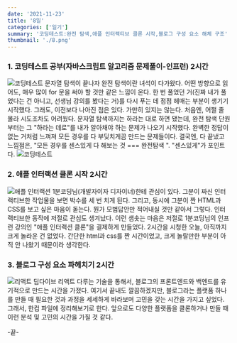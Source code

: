 ```yaml
---
date: '2021-11-23'
title: '8일'
categories: ['일기']
summary: '코딩테스트:완전 탐색,애플 인터랙티브 클론 시작,블로그 구성 요소 해체 구조'
thumbnail: './8.png'
---
```


### 1. 코딩테스트 공부(자바스크립트 알고리즘 문제풀이-인프런) 2시간

![코딩테스트](https://ifh.cc/g/PTEjr7.jpg '코딩테스트')
문자열 탐색이 끝나자 완전 탐색이란 녀석이 다가왔다. 어떤 방향으로 읽어도, 매우 많이 for 문을 써야 할 것만 같은
느낌이 온다. 한 번 풀었던 거(진짜 내가 풀었다는 건 아니고, 선생님 강의를 봤다는 거)를 다시 푸는 데 점점
헤매는 부분이 생기기 시작했다. 그래도, 이전보다 나아진 점은 있다. 가만히 있지는 않는다. 처음엔, 어쩔 줄 몰라
시도조차도 어려웠다.
문자열 탐색까지는 하라는 대로 하면 됐는데, 완전 탐색 단원부터는 그 "하라는 데로"를 내가 알아채야 하는 문제가
나오기 시작했다. 완벽한 정답이 없는 거처럼 느껴져 모든 경우를 다 부딪치게끔 만드는 문제들이다. 결국엔, 다
끝냈고 느낌점은, "모든 경우를 센스있게 다 해보는 것 === 완전탐색 ". "센스있게"가 포인트다.
![코딩테스트](https://ifh.cc/g/xEXznD.jpg '코딩테스트')

### 2. 애플 인터랙션 클론 시작 2시간

![애플 인터랙션](https://ifh.cc/g/oTquN0.jpg '애플 인터랙션')
1분코딩님(개발자이자 디자이너)한테 관심이 있다. 그분이 짜신 인터랙티브한 작업물을 보면 박수를 세 번 치게 된다.
그리고, 동시에 그분이 짠 HTML과 CSS를 보고 싶은 마음이 돋는다. 뭔가 모범답안만 적어내실 것만 같아서 그렇다. 인터랙티브한 동작에 저절로 관심도 생겨났다. 이런 샘솟는 마음은 저절로 1분코딩님의 인프런 강의인 "애플 인터랙션 클론"을 결제하게 만들었다.
2시간을 시청한 오늘, 아직까지 크게 놀라운 건 없었다. 간단한 html과 css를 짠 시간이었고, 크게 놀랄만한 부분이 아직 안 나왔기 때문이라 생각한다.

### 3. 블로그 구성 요소 파헤치기 2시간

![리액트 딥다이브](https://ifh.cc/g/IVnfsl.jpg '리액트 딥다이브')
리액트 다루는 기술을 통해서, 블로그의 프론트엔드와 백엔드를 유기적으로 만드는 시간을 가졌다. 여기서 끝내도 깔끔하겠지만, 블로그라는 플랫폼 하나를 만들 때 필요한 것과 과정을 세세하게 바라보며 고민을 갖는 시간을 가지고 싶었다. 그래서, 한컴 파일에 정리해보기로 한다. 앞으로도 다양한 플랫폼을 클론하거나 만들 때 이런 분석 및 고민의 시간을 가질 것 같다.

-끝-
